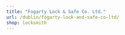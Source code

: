 ```yaml
---
title: "Fogarty Lock & Safe Co. Ltd."
url: /dublin/fogarty-lock-and-safe-co-ltd/
shop: locksmith
---
```

